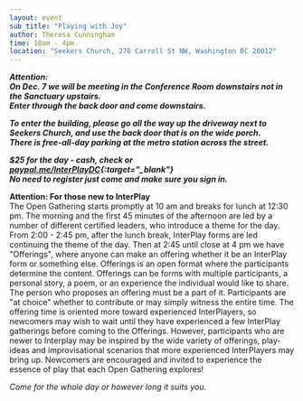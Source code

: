 ```yaml
---
layout: event
sub_title: "Playing with Joy"
author: Theresa Cunningham
time: 10am - 4pm
location: "Seekers Church, 276 Carroll St NW, Washington DC 20012"
---
```


***Attention:<br>
On Dec. 7 we will be meeting in the Conference Room downstairs not in the
Sanctuary upstairs.<br>
Enter through the back door and come downstairs.***

***To enter the building, please go all the way up the driveway next to Seekers
Church, and use the back door that is on the wide porch.<br>
There is free-all-day parking at the metro station across the street.***

***$25 for the day - cash, check or
[paypal.me/InterPlayDC](https://paypal.me/InterPlayDC){:target="_blank"}<br>
No need to register just come and make sure you sign in.***

**Attention: For those new to InterPlay**<br>
The Open Gathering starts promptly at 10 am and breaks for lunch at 12:30 pm.
The morning and the first 45 minutes of the afternoon are led by a number of
different certified leaders, who introduce a theme for the day. From 2:00 -
2:45 pm, after the lunch break, InterPlay forms are led continuing the theme of
the day. Then at 2:45 until close at 4 pm we have "Offerings", where anyone can
make an offering whether it be an InterPlay form or something else. Offerings is
an open format where the participants determine the content. Offerings can be
forms with multiple participants, a personal story, a poem, or an experience the
individual would like to share. The person who proposes an offering must be a
part of it. Participants are "at choice" whether to contribute or may simply
witness the entire time. The offering time is oriented more toward experienced
InterPlayers, so newcomers may wish to wait until they have experienced a few
InterPlay gatherings before coming to the Offerings.  However, participants who
are newer to Interplay may be inspired by the wide variety of offerings,
play-ideas and improvisational scenarios that more experienced InterPlayers may
bring up. Newcomers are encouraged and invited to experience the essence of play
that each Open Gathering explores!

*Come for the whole day or however long it suits you.*
